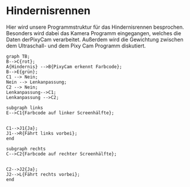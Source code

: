 # Hindernisrennen
Hier wird unsere Programmstruktur für das Hindernisrennen besprochen. Besonders wird dabei das Kamera Programm eingegangen, welches die Daten derPixyCam verarbeitet. Außerdem wird die Gewichtung zwischen dem Ultraschall- und dem Pixy Cam Programm diskutiert.

```mermaid
graph TB;
B-->C{rot};
A{Hindernis} -->B{PixyCam erkennt Farbcode};
B-->E{grün};
C1 --> Nein;
Nein --> Lenkanpassung;
C2 --> Nein; 
Lenkanpassung-->C1;
Lenkanpassung -->C2;

subgraph links
E-->C1{Farbcode auf linker Screenhälfte};


C1-->J1{Ja};
J1-->R{Fährt links vorbei};
end

subgraph rechts
C-->C2{Farbcode auf rechter Screenhälfte};


C2-->J2{Ja};
J2-->L{Fährt rechts vorbei};
end
```

